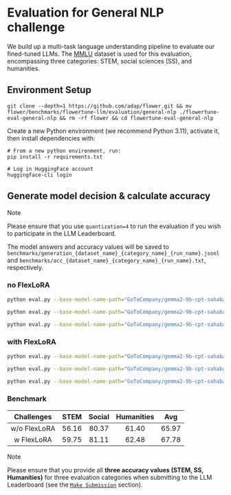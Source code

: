 # Evaluation for General NLP challenge

We build up a multi-task language understanding pipeline to evaluate our fined-tuned LLMs.
The [MMLU](https://huggingface.co/datasets/lukaemon/mmlu) dataset is used for this evaluation, encompassing three categories: STEM, social sciences (SS), and humanities.


## Environment Setup

```shell
git clone --depth=1 https://github.com/adap/flower.git && mv flower/benchmarks/flowertune-llm/evaluation/general-nlp ./flowertune-eval-general-nlp && rm -rf flower && cd flowertune-eval-general-nlp
```

Create a new Python environment (we recommend Python 3.11), activate it, then install dependencies with:

```shell
# From a new python environment, run:
pip install -r requirements.txt

# Log in HuggingFace account
huggingface-cli login
```

## Generate model decision & calculate accuracy

> [!NOTE]
> Please ensure that you use `quantization=4` to run the evaluation if you wish to participate in the LLM Leaderboard.

The model answers and accuracy values will be saved to `benchmarks/generation_{dataset_name}_{category_name}_{run_name}.jsonl` and `benchmarks/acc_{dataset_name}_{category_name}_{run_name}.txt`, respectively.
 
### no FlexLoRA

```bash
python eval.py --base-model-name-path="GoToCompany/gemma2-9b-cpt-sahabatai-v1-instruct" --peft-path="../results/gemma2-9b_noflexlora/peft_10/" --run-name="eval_results"  --batch-size=16 --quantization=4 --category="stem"

python eval.py --base-model-name-path="GoToCompany/gemma2-9b-cpt-sahabatai-v1-instruct" --peft-path="../results/gemma2-9b_noflexlora/peft_10/" --run-name="eval_results"  --batch-size=16 --quantization=4 --category="social_sciences"

python eval.py --base-model-name-path="GoToCompany/gemma2-9b-cpt-sahabatai-v1-instruct" --peft-path="../results/gemma2-9b_noflexlora/peft_10/" --run-name="eval_results"  --batch-size=16 --quantization=4 --category="humanities"
```

### with FlexLoRA
```bash
python eval.py --base-model-name-path="GoToCompany/gemma2-9b-cpt-sahabatai-v1-instruct" --peft-path="../results/gemma2-9b_flexlora/peft_10" --run-name="eval_results"  --batch-size=16 --quantization=4 --category="stem"

python eval.py --base-model-name-path="GoToCompany/gemma2-9b-cpt-sahabatai-v1-instruct" --peft-path="../results/gemma2-9b_flexlora/peft_10/" --run-name="eval_results"  --batch-size=16 --quantization=4 --category="social_sciences"

python eval.py --base-model-name-path="GoToCompany/gemma2-9b-cpt-sahabatai-v1-instruct" --peft-path="../results/gemma2-9b_flexlora/peft_10/" --run-name="eval_results"  --batch-size=16 --quantization=4 --category="humanities"
```

### Benchmark

| Challenges | STEM       |   Social   |  Humanities |   Avg      |
| :--------: | :--------: | :--------: | :--------:  | :--------: |
|w/o FlexLoRA|   56.16    |  80.37     |   61.40     |   65.97    |
|w FlexLoRA  |   59.75    |  81.11     |   62.48     |   67.78    |

> [!NOTE]
> Please ensure that you provide all **three accuracy values (STEM, SS, Humanities)** for three evaluation categories when submitting to the LLM Leaderboard (see the [`Make Submission`](https://github.com/adap/flower/tree/main/benchmarks/flowertune-llm/evaluation#make-submission-on-flowertune-llm-leaderboard) section).
